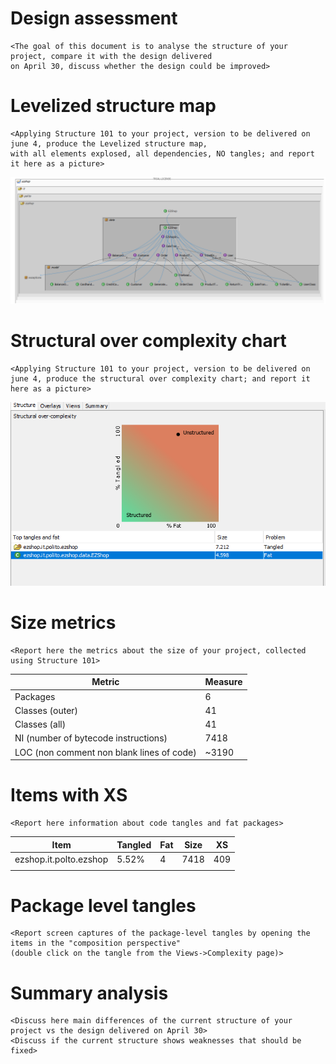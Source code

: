 # Design assessment


```
<The goal of this document is to analyse the structure of your project, compare it with the design delivered
on April 30, discuss whether the design could be improved>
```

# Levelized structure map
```
<Applying Structure 101 to your project, version to be delivered on june 4, produce the Levelized structure map,
with all elements explosed, all dependencies, NO tangles; and report it here as a picture>
```
![LSM](LSM-5.png)

# Structural over complexity chart
```
<Applying Structure 101 to your project, version to be delivered on june 4, produce the structural over complexity chart; and report it here as a picture>
```
![over-complexity chart](over-complexity-chart.png)


# Size metrics

```
<Report here the metrics about the size of your project, collected using Structure 101>
```



| Metric                                    | Measure |
| ----------------------------------------- | ------- |
| Packages                                  |    6     |
| Classes (outer)                           |    41     |
| Classes (all)                             |    41     |
| NI (number of bytecode instructions)      |   7418      |
| LOC (non comment non blank lines of code) |   ~3190      |



# Items with XS

```
<Report here information about code tangles and fat packages>
```

| Item | Tangled | Fat  | Size | XS   |
| ---- | ------- | ---- | ---- | ---- |
| ezshop.it.polto.ezshop     |     5.52%    |  4    |  7418    |   409   |
|      |         |      |      |      |



# Package level tangles

```
<Report screen captures of the package-level tangles by opening the items in the "composition perspective" 
(double click on the tangle from the Views->Complexity page)>
```

# Summary analysis
```
<Discuss here main differences of the current structure of your project vs the design delivered on April 30>
<Discuss if the current structure shows weaknesses that should be fixed>
```
